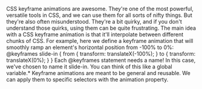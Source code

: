 CSS keyframe animations are awesome. They're one of the most powerful, versatile tools in CSS, and we can use them for all sorts of nifty things.
But they're also often misunderstood. They're a bit quirky, and if you don't understand those quirks, using them can be quite frustrating.
The main idea with a CSS keyframe animation is that it'll interpolate between different chunks of CSS.
For example, here we define a keyframe animation that will smoothly ramp an element's horizontal position from -100% to 0%:
@keyframes slide-in {
  from {
    transform: translateX(-100%);
  }
  to {
    transform: translateX(0%);
  }
}
Each @keyframes statement needs a name! In this case, we've chosen to name it slide-in. You can think of this like a global variable.*
Keyframe animations are meant to be general and reusable. We can apply them to specific selectors with the animation property.
